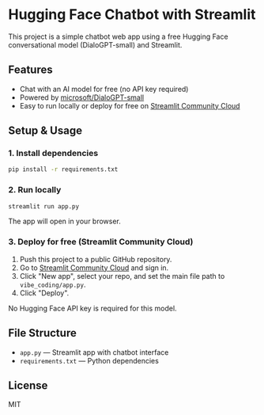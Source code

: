 # Hugging Face Chatbot with Streamlit

This project is a simple chatbot web app using a free Hugging Face conversational model (DialoGPT-small) and Streamlit.

## Features

- Chat with an AI model for free (no API key required)
- Powered by [microsoft/DialoGPT-small](https://huggingface.co/microsoft/DialoGPT-small)
- Easy to run locally or deploy for free on [Streamlit Community Cloud](https://streamlit.io/cloud)

## Setup & Usage

### 1. Install dependencies

```bash
pip install -r requirements.txt
```

### 2. Run locally

```bash
streamlit run app.py
```

The app will open in your browser.

### 3. Deploy for free (Streamlit Community Cloud)

1. Push this project to a public GitHub repository.
2. Go to [Streamlit Community Cloud](https://streamlit.io/cloud) and sign in.
3. Click "New app", select your repo, and set the main file path to `vibe_coding/app.py`.
4. Click "Deploy".

No Hugging Face API key is required for this model.

## File Structure

- `app.py` — Streamlit app with chatbot interface
- `requirements.txt` — Python dependencies

## License

MIT
